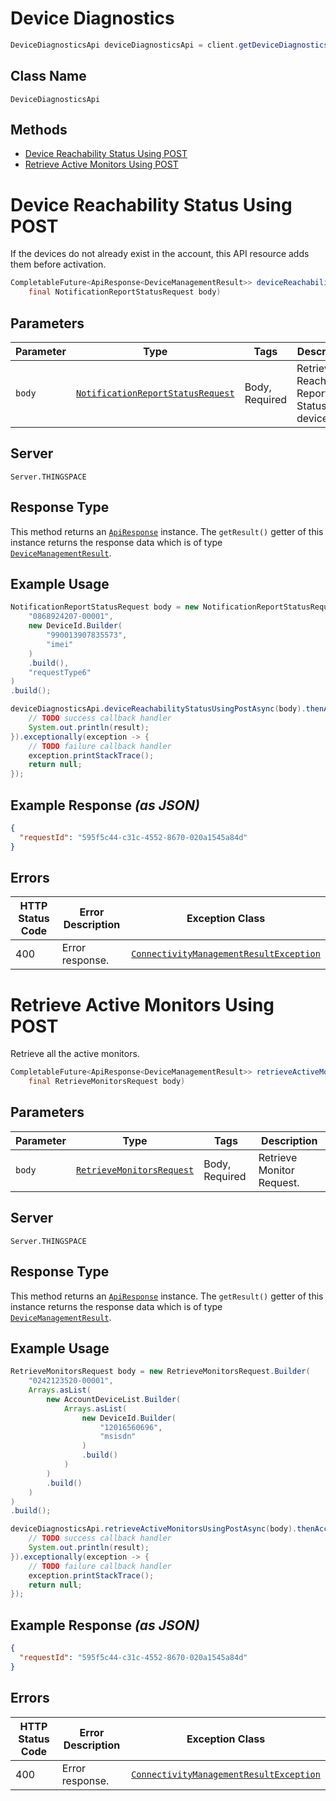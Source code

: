 # Device Diagnostics

```java
DeviceDiagnosticsApi deviceDiagnosticsApi = client.getDeviceDiagnosticsApi();
```

## Class Name

`DeviceDiagnosticsApi`

## Methods

* [Device Reachability Status Using POST](../../doc/controllers/device-diagnostics.md#device-reachability-status-using-post)
* [Retrieve Active Monitors Using POST](../../doc/controllers/device-diagnostics.md#retrieve-active-monitors-using-post)


# Device Reachability Status Using POST

If the devices do not already exist in the account, this API resource adds them before activation.

```java
CompletableFuture<ApiResponse<DeviceManagementResult>> deviceReachabilityStatusUsingPostAsync(
    final NotificationReportStatusRequest body)
```

## Parameters

| Parameter | Type | Tags | Description |
|  --- | --- | --- | --- |
| `body` | [`NotificationReportStatusRequest`](../../doc/models/notification-report-status-request.md) | Body, Required | Retrieve Reachability Report Status for a device. |

## Server

`Server.THINGSPACE`

## Response Type

This method returns an [`ApiResponse`](../../doc/api-response.md) instance. The `getResult()` getter of this instance returns the response data which is of type [`DeviceManagementResult`](../../doc/models/device-management-result.md).

## Example Usage

```java
NotificationReportStatusRequest body = new NotificationReportStatusRequest.Builder(
    "0868924207-00001",
    new DeviceId.Builder(
        "990013907835573",
        "imei"
    )
    .build(),
    "requestType6"
)
.build();

deviceDiagnosticsApi.deviceReachabilityStatusUsingPostAsync(body).thenAccept(result -> {
    // TODO success callback handler
    System.out.println(result);
}).exceptionally(exception -> {
    // TODO failure callback handler
    exception.printStackTrace();
    return null;
});
```

## Example Response *(as JSON)*

```json
{
  "requestId": "595f5c44-c31c-4552-8670-020a1545a84d"
}
```

## Errors

| HTTP Status Code | Error Description | Exception Class |
|  --- | --- | --- |
| 400 | Error response. | [`ConnectivityManagementResultException`](../../doc/models/connectivity-management-result-exception.md) |


# Retrieve Active Monitors Using POST

Retrieve all the active monitors.

```java
CompletableFuture<ApiResponse<DeviceManagementResult>> retrieveActiveMonitorsUsingPostAsync(
    final RetrieveMonitorsRequest body)
```

## Parameters

| Parameter | Type | Tags | Description |
|  --- | --- | --- | --- |
| `body` | [`RetrieveMonitorsRequest`](../../doc/models/retrieve-monitors-request.md) | Body, Required | Retrieve Monitor Request. |

## Server

`Server.THINGSPACE`

## Response Type

This method returns an [`ApiResponse`](../../doc/api-response.md) instance. The `getResult()` getter of this instance returns the response data which is of type [`DeviceManagementResult`](../../doc/models/device-management-result.md).

## Example Usage

```java
RetrieveMonitorsRequest body = new RetrieveMonitorsRequest.Builder(
    "0242123520-00001",
    Arrays.asList(
        new AccountDeviceList.Builder(
            Arrays.asList(
                new DeviceId.Builder(
                    "12016560696",
                    "msisdn"
                )
                .build()
            )
        )
        .build()
    )
)
.build();

deviceDiagnosticsApi.retrieveActiveMonitorsUsingPostAsync(body).thenAccept(result -> {
    // TODO success callback handler
    System.out.println(result);
}).exceptionally(exception -> {
    // TODO failure callback handler
    exception.printStackTrace();
    return null;
});
```

## Example Response *(as JSON)*

```json
{
  "requestId": "595f5c44-c31c-4552-8670-020a1545a84d"
}
```

## Errors

| HTTP Status Code | Error Description | Exception Class |
|  --- | --- | --- |
| 400 | Error response. | [`ConnectivityManagementResultException`](../../doc/models/connectivity-management-result-exception.md) |

